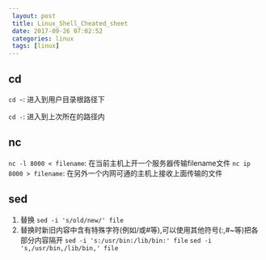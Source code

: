 ```yaml
---
 layout: post
 title: Linux_Shell_Cheated_sheet
 date: 2017-09-26 07:02:52
 categories: linux
 tags: [linux]
---
```


## cd
`cd ~`: 进入到用户目录根路径下

`cd -`: 进入到上次所在的路径内


## nc

`nc -l 8000 < filename`: 在当前主机上开一个服务器传输filename文件
`nc ip 8000 > filename`: 在另外一个内网可通的主机上接收上面传输的文件


## sed
1. 替换
`sed -i 's/old/new/' file`
2. 替换时新旧内容中含有特殊字符(例如/或#等),可以使用其他符号(:,#~等)把各部分内容隔开
`sed -i 's:/usr/bin:/lib/bin:' file`
`sed -i 's,/usr/bin,/lib/bin,' file`

